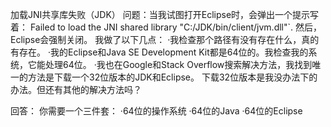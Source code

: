 加载JNI共享库失败（JDK）
问题：当我试图打开Eclipse时，会弹出一个提示写着：
Failed to load the JNI shared library "C:/JDK/bin/client/jvm.dll"`.
然后，Eclipse会强制关闭。
我做了以下几点：
·我检查那个路径有没有存在什么，真的有存在。
·我的Eclipse和Java SE Development Kit都是64位的。我检查我的系统，它能处理64位。
·我也在Google和Stack Overflow搜索解决方法，我找到唯一的方法是下载一个32位版本的JDK和Eclipse。
下载32位版本是我没办法下的办法。但还有其他的解决方法吗？

回答：
你需要一个三件套：
·64位的操作系统
·64位的Java
·64位的Eclipse

